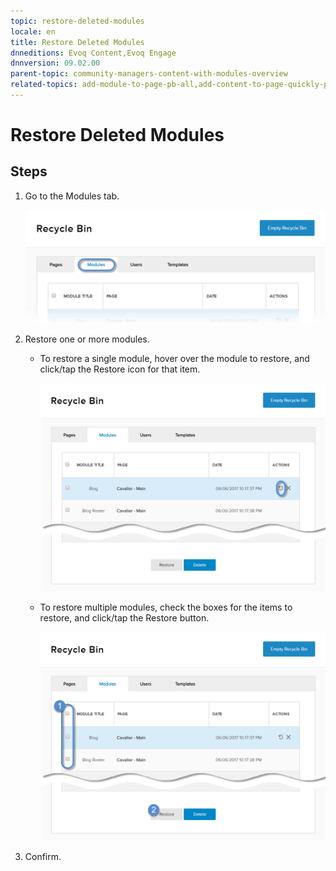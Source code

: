 ```yaml
---
topic: restore-deleted-modules
locale: en
title: Restore Deleted Modules
dnneditions: Evoq Content,Evoq Engage
dnnversion: 09.02.00
parent-topic: community-managers-content-with-modules-overview
related-topics: add-module-to-page-pb-all,add-content-to-page-quickly-pb-all,configure-module-on-page-pb-all,delete-module-from-page-pb-all,purge-deleted-modules,create-article-publisher
---
```


# Restore Deleted Modules

## Steps

1.  Go to the Modules tab.
    
    ![Modules](img/scr-pbtabs-all-Content-RecycleBin-Modules-E91.png)
    
2.  Restore one or more modules.
    *   To restore a single module, hover over the module to restore, and click/tap the Restore icon for that item.
        
          
        
        ![Restore icon for each item in the list.](img/scr-RecycleBin-Modules-Restore-icon-E91.png)
        
          
        
    *   To restore multiple modules, check the boxes for the items to restore, and click/tap the Restore button.
        
          
        
        ![Restore button.](img/scr-RecycleBin-Modules-Select-Then-Restore-button-E91.png)
        
          
        
3.  Confirm.
